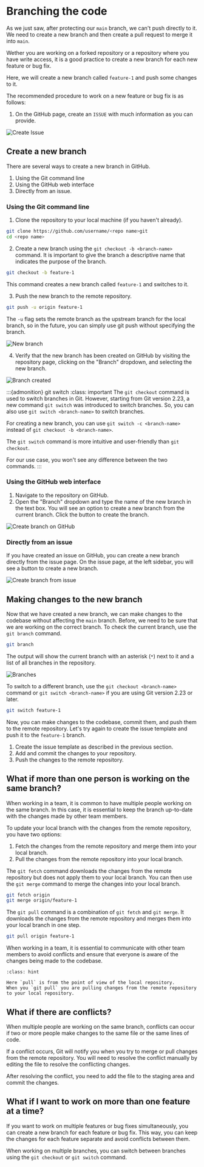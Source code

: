 # Branching the code

As we just saw, after protecting our `main` branch, we can't push directly to it.
We need to create a new branch and then create a pull request to merge it into `main`.

Wether you are working on a forked repository or a repository where you have write access, 
it is a good practice to create a new branch for each new feature or bug fix. 

Here, we will create a new branch called `feature-1` and push some changes to it.

The recommended procedure to work on a new feature or bug fix is as follows:

1. On the GitHub page, create an `ISSUE` with much information as you can provide. 

![Create Issue](../animation/create-issue.gif)

## Create a new branch

There are several ways to create a new branch in GitHub.

1. Using the Git command line
2. Using the GitHub web interface
3. Directly from an issue.


### Using the Git command line

1. Clone the repository to your local machine (if you haven't already).
```bash
git clone https://github.com/username/<repo name>git
cd <repo name>
```

2. Create a new branch using the `git checkout -b <branch-name>` command.
It is important to give the branch a descriptive name that indicates the purpose of the branch.

```bash
git checkout -b feature-1
```
This command creates a new branch called `feature-1` and switches to it.

3. Push the new branch to the remote repository.
```bash
git push -u origin feature-1
```
The `-u` flag sets the remote branch as the upstream branch for the local branch,
so in the future, you can simply use git push without specifying the branch.

![New branch](../figures/new-branch.png)

4. Verify that the new branch has been created on GitHub by visiting the repository page,
clicking on the "Branch" dropdown, and selecting the new branch.

![Branch created](../figures/branch-created.png)

:::{admonition} git switch
:class: important
The `git checkout` command is used to switch branches in Git.
However, starting from Git version 2.23, a new command `git switch` was introduced to switch branches.
So, you can also use `git switch <branch-name>` to switch branches.

For creating a new branch, you can use `git switch -c <branch-name>` instead of `git checkout -b <branch-name>`.

The `git switch` command is more intuitive and user-friendly than `git checkout`.

For our use case, you won't see any difference between the two commands.
:::

### Using the GitHub web interface

1. Navigate to the repository on GitHub.
2. Open the "Branch" dropdown and type the name of the new branch in the text box.
You will see an option to create a new branch from the current branch.
 Click the button to create the branch.

![Create branch on GitHub](../animation/new-branch-web.gif)

### Directly from an issue

If you have created an issue on GitHub, you can create a new branch directly from the issue page.
On the issue page, at the left sidebar, you will see a button to create a new branch.

![Create branch from issue](../animation/new-branch-issue.gif)


## Making changes to the new branch

Now that we have created a new branch, we can make changes to the codebase 
without affecting the `main` branch. Before, we need to be sure that we are 
working on the correct branch. To check the current branch, use the `git branch` command.

```bash
git branch
```

The output will show the current branch with an asterisk (`*`) next to it and a list
of all branches in the repository.

![Branches](../figures/branches.png)

To switch to a different branch, use the `git checkout <branch-name>` command
or `git switch <branch-name>` if you are using Git version 2.23 or later.

```bash 
git switch feature-1
```

Now, you can make changes to the codebase, commit them, and push them to the remote repository.
Let's try again to create the issue template and push it to the `feature-1` branch.

1. Create the issue template as described in the previous section.
2. Add and commit the changes to your repository.
3. Push the changes to the remote repository.


## What if more than one person is working on the same branch?

When working in a team, it is common to have multiple people working on the same branch.
In this case, it is essential to keep the branch up-to-date with the changes made 
by other team members. 

To update your local branch with the changes from the remote repository, you have two options:

1. Fetch the changes from the remote repository and merge them into your local branch.
2. Pull the changes from the remote repository into your local branch.

The `git fetch` command downloads the changes from the remote repository but does not apply them to your local branch.
You can then use the `git merge` command to merge the changes into your local branch.

```bash
git fetch origin
git merge origin/feature-1
```

The `git pull` command is a combination of `git fetch` and `git merge`.
It downloads the changes from the remote repository and merges them into your local 
branch in one step.

```bash
git pull origin feature-1
```

When working in a team, it is essential to communicate with other team members to avoid 
conflicts and ensure that everyone is aware of the changes being made to the codebase.

```{admonition} Pull vs Pull Request
:class: hint

Here `pull` is from the point of view of the local repository.
When you `git pull` you are pulling changes from the remote repository to your local repository.  

```

## What if there are conflicts?

When multiple people are working on the same branch, conflicts can occur if two or more
people make changes to the same file or the same lines of code.

If a conflict occurs, Git will notify you when you try to merge or pull changes from the 
remote repository. You will need to resolve the conflict manually by editing the file
to resolve the conflicting changes.

After resolving the conflict, you need to add the file to the staging area and commit the changes.

## What if I want to work on more than one feature at a time?

If you want to work on multiple features or bug fixes simultaneously, you can create
a new branch for each feature or bug fix. This way, you can keep the changes for each
feature separate and avoid conflicts between them.

When working on multiple branches, you can switch between branches using the 
`git checkout` or `git switch` command.
